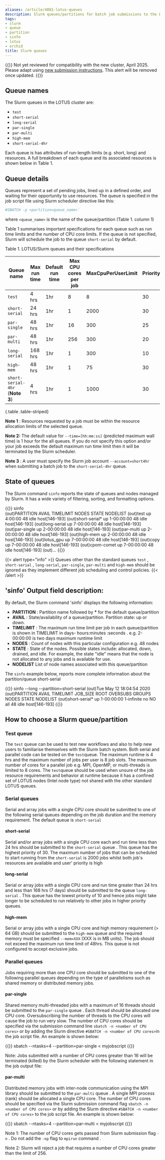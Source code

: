 ```yaml
---
aliases: /article/4881-lotus-queues
description: Slurm queues/partitions for batch job submissions to the LOTUS & ORCHID clusters
tags:
- slurm
- queue
- partition
- sinfo
- lotus
- orchid
title: Slurm queues
---
```


{{<alert type="danger">}}
Not yet reviewed for compatibility with the new cluster, April 2025.
Please adapt using [new submission instructions](how-to-submit-a-job-to-slurm). This alert will be removed once updated.
{{</alert>}}

## Queue names

The Slurm queues in the LOTUS cluster are:

- `test`
- `short-serial`
- `long-serial`
- `par-single`
- `par-multi`
- `high-mem`
- `short-serial-4hr`

Each queue is has attributes of run-length limits (e.g. short, long) and
resources. A full breakdown of each queue and its associated resources is
shown below in Table 1.

## Queue details

Queues represent a set of pending jobs, lined up in a defined order, and
waiting for their opportunity to use resources. The queue is specified in the
job script file using Slurm scheduler directive like this:

```bash
#SBATCH -p <partition=queue_name>`
```

where `<queue_name>` is the name of the queue/partition (Table 1. column 1)

Table 1 summarises important specifications for each queue such as run time
limits and the number of CPU core limits. If the queue is not specified, Slurm
will schedule the job to the queue `short-serial` by default.

Table 1. LOTUS/Slurm queues and their specifications

Queue name  |  Max run time  |  Default run time  |  Max CPU cores per job  |  MaxCpuPerUserLimit  |  Priority  
---|---|---|---|---|---  
`test` |  4 hrs  |  1hr  |  8  |  8  |  30  
`short-serial` |  24 hrs  |  1hr  |  1  |  2000  |  30  
`par-single` |  48 hrs  |  1hr  |  16  |  300  |  25  
`par-multi` |  48 hrs  |  1hr  |  256  |  300  |  20  
`long-serial` |  168 hrs  |  1hr  |  1  |  300  |  10  
`high-mem` |  48 hrs  |  1hr  |  1  |  75  |  30  
`short-serial-4hr`<br>(**Note 3**)  |  4 hrs  |  1hr  |  1  |  1000  |  30
{.table .table-striped}
  
**Note 1** : Resources requested by a job must be within the resource
allocation limits of the selected queue.

**Note 2:** The default value for `--time=[hh:mm:ss]` (predicted maximum wall
time) is 1 hour for the all queues. If you do not specify this option
and/or your job exceeds the default maximum run time limit then it will be
terminated by the Slurm scheduler.

**Note 3** : A user must specify the Slurm job account `--account=short4hr`
when submitting a batch job to the `short-serial-4hr` queue.

## State of queues

The Slurm command `sinfo` reports the state of queues and nodes
managed by Slurm. It has a wide variety of filtering, sorting, and formatting
options.

{{<command shell="bash">}}
sinfo   
(out)PARTITION     AVAIL  TIMELIMIT  NODES  STATE NODELIST
(out)test             up    4:00:00     48   idle host[146-193]
(out)short-serial*    up 1-00:00:00     48   idle host[146-193]
(out)long-serial      up 7-00:00:00     48   idle host[146-193]
(out)par-single       up 2-00:00:00     48   idle host[146-193]
(out)par-multi        up 2-00:00:00     48   idle host[146-193]
(out)high-mem         up 2-00:00:00     48   idle host[146-193]
(out)lotus_gpu        up 7-00:00:00     48   idle host[146-193]
(out)copy             up 7-00:00:00     48   idle host[146-193]
(out)cpom-comet       up 7-00:00:00     48   idle host[146-193]
(out)...
{{</command>}}

{{< alert type="info" >}}
Queues other than the standard queues `test` , `short-serial` ,
`long-serial`, `par-single`, `par-multi` and `high-mem` should be ignored
as they implement different job scheduling and control policies.
{{< /alert >}}

## 'sinfo' Output field description:

By default, the Slurm command 'sinfo' displays the following information:

- **PARTITION** : Partition name followed by **\*** for the default queue/partition
- **AVAIL** : State/availability of a queue/partition. Partition state: up or down.
- **TIMELIMIT** : The maximum run time limit per job in each queue/partition is shown in TIMELIMIT in days- hours:minutes  :seconds . e.g. 2-00:00:00 is two days maximum runtime limit 
- **NODES** : Count of nodes with this particular configuration e.g. 48 nodes
- **STATE** : State of the nodes. Possible states include: allocated, down, drained, and idle. For example, the state "idle" means that the node is not allocated to any jobs and is available for use.
- **NODELIST** List of node names associated with this queue/partition

The `sinfo` example below, reports more complete information about the
partition/queue short-serial

{{<command>}}
sinfo --long --partition=short-serial
(out)Tue May 12 18:04:54 2020
(out)PARTITION    AVAIL TIMELIMIT JOB_SIZE  ROOT  OVERSUBS  GROUPS NODES    STATE NODELIST
(out)short-serial* up  1-00:00:00  1-infinite  no  NO    all     48  idle host[146-193]
{{</command>}}

## How to choose a Slurm queue/partition

### Test queue

The `test` queue can be used to test new workflows and also to help new
users to familiarise themselves with the Slurm batch system. Both serial and
parallel code can be tested on the `test`queue. The maximum runtime is 4 hrs
and the maximum number of jobs per user is 8 job slots. The maximum number of
cores for a parallel job e.g. MPI, OpenMP, or multi-threads is limited to 8
cores. The `test`queue should be used when unsure of the job resource
requirements and behavior at runtime because it has a confined set of LOTUS
nodes (Intel node type) not shared with the other standard LOTUS queues.

### Serial queues

Serial and array jobs with a single CPU core should be submitted to one of the
following serial queues depending on the job duration and the memory
requirement. The default queue is `short-serial`

#### short-serial

Serial and/or array jobs with a single CPU core each and run time less than 24
hrs should be submitted to the `short-serial` queue . This queue has the
highest priority of 30. The maximum number of jobs that can be scheduled to
start running from  the `short-serial` is 2000 jobs whilst  both job's
resources are available and user' priority is high

#### long-serial

Serial or array jobs with a single CPU core and run time greater than 24 hrs
and less than 168 hrs (7 days) should be submitted to the queue `long-serial`
.  This queue has the lowest priority of 10 and hence jobs might take longer
to be scheduled to run relatively to other jobs in higher priority queues.

#### high-mem

Serial or array jobs with a single CPU core and high memory requirement (> 64
GB) should be submitted to the `high-mem` queue and the required memory must
be specified `--mem=XXX` (XXX is in MB units). The job should not exceed the
maximum run time limit of 48hrs. This queue is not configured to accept
exclusive jobs.

### Parallel queues

Jobs requiring more than one CPU core should be submitted to one of the
following parallel queues depending on the type of parallelisms such as shared
memory or distributed memory jobs.

#### par-single

Shared memory multi-threaded jobs with  a maximum  of 16 threads should be
submitted to  the `par-single` queue . Each thread should be allocated one CPU
core. Oversubscribing the number of threads to the CPU cores will cause the
job to run very slow. The number of CPU cores should be specified via the
submission command line `sbatch -n <number of CPU cores>` or  by adding the
Slurm directive `#SBATCH -n <number of CPU cores>`in the job script file. An
example is shown below:

{{<command>}}
sbatch --ntasks=4 --partition=par-single < myjobscript
{{</command>}}

Note: Jobs submitted with a number of CPU cores greater than 16 will be
terminated (killed) by the Slurm scheduler with the following statement in the
job output file:

#### par-multi

Distributed memory jobs with inter-node communication using the MPI library
should be submitted to  the `par-multi` queue . A single MPI process (rank)
should be allocated  a  single CPU core. The number of CPU cores should be
specified via the Slurm submission command  flag `sbatch -n <number of CPU
cores>` or  by adding the Slurm directive `#SBATCH -n <number of CPU cores>`
to  the job script file. An example is shown below:

{{<command>}}
sbatch --ntasks=4 --partition=par-multi < myjobscript
{{</command>}}

Note 1: The number of CPU cores gets passed from Slurm submission  flag `-n` .
Do not add  the `-np` flag  to `mpirun` command  .

Note 2: Slurm will reject a job that requires a number of CPU cores greater
than the limit of 256.
